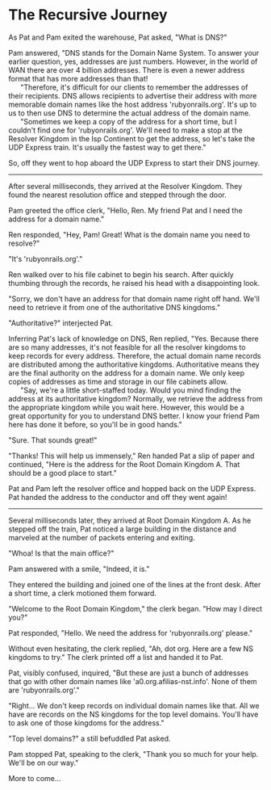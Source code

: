 # The Recursive Journey

As Pat and Pam exited the warehouse, Pat asked, "What is DNS?"

Pam answered, "DNS stands for the Domain Name System. To answer your earlier
question, yes, addresses are just numbers. However, in the world of WAN there
are over 4 billion addresses. There is even a newer address format that has more
addresses than that!
<br>&nbsp;&nbsp;&nbsp;&nbsp;&nbsp;
"Therefore, it's difficult for our clients to remember the addresses of their
recipients. DNS allows recipients to advertise their address with more memorable
domain names like the host address 'rubyonrails.org'. It's up to us to then use
DNS to determine the actual address of the domain name.
<br>&nbsp;&nbsp;&nbsp;&nbsp;&nbsp;
"Sometimes we keep a copy of the address for a short time, but I couldn't find
one for 'rubyonrails.org'. We'll need to make a stop at the Resolver Kingdom in the Isp
Continent to get the address, so let's take the UDP Express train. It's usually
the fastest way to get there."

So, off they went to hop aboard the UDP Express to start their DNS journey.

---

After several milliseconds, they arrived at the Resolver Kingdom. They found the
nearest resolution office and stepped through the door.

Pam greeted the office clerk, "Hello, Ren. My friend Pat and I need the address
for a domain name."

Ren responded, "Hey, Pam! Great! What is the domain name you need to resolve?"

"It's 'rubyonrails.org'."

Ren walked over to his file cabinet to begin his search. After quickly thumbing
through the records, he raised his head with a disappointing look.

"Sorry, we don't have an address for that domain name right off hand. We'll need
to retrieve it from one of the authoritative DNS kingdoms."

"Authoritative?" interjected Pat.

Inferring Pat's lack of knowledge on DNS, Ren replied, "Yes. Because there
are so many addresses, it's not feasible for all the resolver kingdoms to keep
records for every address. Therefore, the actual domain name records are
distributed among the authoritative kingdoms. Authoritative means they are the
final authority on the address for a domain name. We only keep copies of
addresses as time and storage in our file cabinets allow.
<br>&nbsp;&nbsp;&nbsp;&nbsp;&nbsp;
"Say, we're a little short-staffed today. Would you mind finding the address at
its authoritative kingdom? Normally, we retrieve the address from the
appropriate kingdom while you wait here. However, this would be a great
opportunity for you to understand DNS better. I know your friend Pam here has
done it before, so you'll be in good hands."

"Sure. That sounds great!"

"Thanks! This will help us immensely," Ren handed Pat a slip of paper and
continued, "Here is the address for the Root Domain Kingdom A. That should be a
good place to start."

Pat and Pam left the resolver office and hopped back on the UDP Express. Pat
handed the address to the conductor and off they went again!

---

Several milliseconds later, they arrived at Root Domain Kingdom A. As he
stepped off the train, Pat noticed a large building in the distance and marveled
at the number of packets entering and exiting.

"Whoa! Is that the main office?"

Pam answered with a smile, "Indeed, it is."

They entered the building and joined one of the lines at the front desk. After a
short time, a clerk motioned them forward.

"Welcome to the Root Domain Kingdom," the clerk began. "How may I direct you?"

Pat responded, "Hello. We need the address for 'rubyonrails.org' please."

Without even hesitating, the clerk replied, "Ah, dot org. Here are a few NS
kingdoms to try." The clerk printed off a list and handed it to Pat.

Pat, visibly confused, inquired, "But these are just a bunch of addresses that
go with other domain names like 'a0.org.afilias-nst.info'. None of them are
'rubyonrails.org'."

"Right&hellip; We don't keep records on individual domain names like that. All
we have are records on the NS kingdoms for the top level domains. You'll have to
ask one of those kingdoms for the address."

"Top level domains?" a still befuddled Pat asked.

Pam stopped Pat, speaking to the clerk, "Thank you so much for your help. We'll
be on our way."

More to come…
